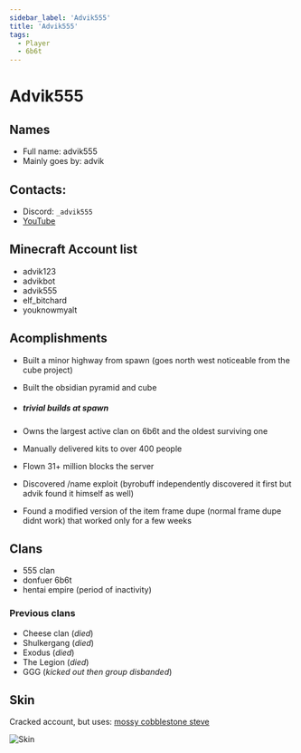 ```yaml
---
sidebar_label: 'Advik555'
title: 'Advik555'
tags:
  - Player
  - 6b6t
---
```


# Advik555

## Names
* Full name: advik555
* Mainly goes by: advik

## Contacts:
* Discord: `_advik555`
* [YouTube](https://www.youtube.com/channel/UCoEpKXImySV-CEHe9pLEfjg/)

## Minecraft Account list
* advik123
* advikbot
* advik555
* elf_bitchard
* youknowmyalt 

## Acomplishments
- Built a minor highway from spawn (goes north west noticeable from the cube project)
- Built the obsidian pyramid and cube 
-  ##### trivial builds at spawn

- Owns the largest active clan on 6b6t and the oldest surviving one
- Manually delivered kits to over 400 people

- Flown 31+ million blocks the server
- Discovered /name exploit (byrobuff independently discovered it first but advik found it himself as well)
- Found a modified version of the item frame dupe (normal frame dupe didnt work) that worked only for a few weeks

## Clans
- 555 clan
- donfuer 6b6t
- hentai empire (period of inactivity)

### Previous clans
- Cheese clan (*died*)
- Shulkergang (*died*)
- Exodus (*died*)
- The Legion (*died*)
- GGG (*kicked out then group disbanded*)

## Skin
Cracked account, but uses: [mossy cobblestone steve](https://www.planetminecraft.com/skin/mossy-cobblestone-steve-trailer-steve/)

![Skin](https://i.ibb.co/pRQ889L/screenshot-1714085591645.png)